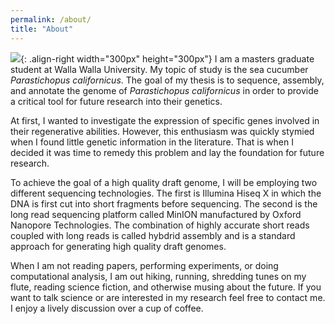 ```yaml
---
permalink: /about/
title: "About"
---
```



![](/assets/images/IMG_9855.jpg){: .align-right width="300px" height="300px"}   I am a masters graduate student at Walla Walla University. My topic of study is the sea cucumber *Parastichopus californicus*. The goal of my thesis is to sequence, assembly, and annotate the genome of *Parastichopus californicus* in order to provide a critical tool for future research into their genetics. 

  At first, I wanted to investigate the expression of specific genes involved in their regenerative abilities. However, this enthusiasm was quickly stymied when I found little genetic information in the literature. That is when I decided it was time to remedy this problem and lay the foundation for future research. 

  To achieve the goal of a high quality draft genome, I will be employing two different sequencing technologies. The first is Illumina Hiseq X in which the DNA is first cut into short fragments before sequencing. The second is the long read sequencing platform called MinION manufactured by Oxford Nanopore Technologies. The combination of highly accurate short reads coupled with long reads is called hybdrid assembly and is a standard approach for generating high quality draft genomes. 

  When I am not reading papers, performing experiments, or doing computational analysis, I am out hiking, running, shredding tunes on my flute, reading science fiction, and otherwise musing about the future. If you want to talk science or are interested in my research feel free to contact me. I enjoy a lively discussion over a cup of coffee. 
